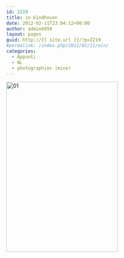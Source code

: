 ```yaml
---
id: 2219
title: in Eindhoven
date: 2012-02-11T23:04:12+00:00
author: admin6059
layout: pages
guid: http://{{ site.url }}/?p=2219
#permalink: /index.php/2012/02/11/ein/
categories:
  - Appunti
  - NL
  - photographies (mine)
---
```

<img class="aligncenter wp-image-2490" title="01" src="http://{{ site.url }}/wp-content/uploads/2012/02/01.jpg" width="296" height="450" srcset="http://{{ site.url }}/wp-content/uploads/2012/02/01.jpg 373w, http://{{ site.url }}/wp-content/uploads/2012/02/01-197x300.jpg 197w" sizes="(max-width: 296px) 100vw, 296px" />